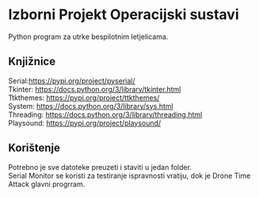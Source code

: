 # Izborni Projekt Operacijski sustavi
Python program za utrke bespilotnim letjelicama.

## Knjižnice

Serial:https://pypi.org/project/pyserial/ <br/>
Tkinter: https://docs.python.org/3/library/tkinter.html <br/>
Ttkthemes: https://pypi.org/project/ttkthemes/ <br/>
System: https://docs.python.org/3/library/sys.html <br/>
Threading: https://docs.python.org/3/library/threading.html <br/>
Playsound: https://pypi.org/project/playsound/ <br/>

## Korištenje

Potrebno je sve datoteke preuzeti i staviti u jedan folder. <br/>
Serial Monitor se koristi za testiranje ispravnosti vratiju, dok je Drone Time Attack glavni progrram. <br/>
